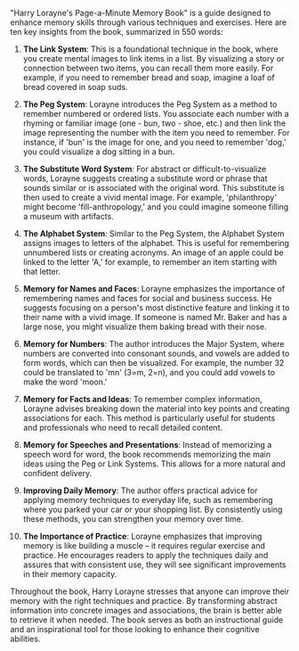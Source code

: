 "Harry Lorayne's Page-a-Minute Memory Book" is a guide designed to enhance memory skills through various techniques and exercises. Here are ten key insights from the book, summarized in 550 words:

1. **The Link System**: This is a foundational technique in the book, where you create mental images to link items in a list. By visualizing a story or connection between two items, you can recall them more easily. For example, if you need to remember bread and soap, imagine a loaf of bread covered in soap suds.

2. **The Peg System**: Lorayne introduces the Peg System as a method to remember numbered or ordered lists. You associate each number with a rhyming or familiar image (one - bun, two - shoe, etc.) and then link the image representing the number with the item you need to remember. For instance, if 'bun' is the image for one, and you need to remember 'dog,' you could visualize a dog sitting in a bun.

3. **The Substitute Word System**: For abstract or difficult-to-visualize words, Lorayne suggests creating a substitute word or phrase that sounds similar or is associated with the original word. This substitute is then used to create a vivid mental image. For example, 'philanthropy' might become 'fill-anthropology,' and you could imagine someone filling a museum with artifacts.

4. **The Alphabet System**: Similar to the Peg System, the Alphabet System assigns images to letters of the alphabet. This is useful for remembering unnumbered lists or creating acronyms. An image of an apple could be linked to the letter 'A,' for example, to remember an item starting with that letter.

5. **Memory for Names and Faces**: Lorayne emphasizes the importance of remembering names and faces for social and business success. He suggests focusing on a person's most distinctive feature and linking it to their name with a vivid image. If someone is named Mr. Baker and has a large nose, you might visualize them baking bread with their nose.

6. **Memory for Numbers**: The author introduces the Major System, where numbers are converted into consonant sounds, and vowels are added to form words, which can then be visualized. For example, the number 32 could be translated to 'mn' (3=m, 2=n), and you could add vowels to make the word 'moon.'

7. **Memory for Facts and Ideas**: To remember complex information, Lorayne advises breaking down the material into key points and creating associations for each. This method is particularly useful for students and professionals who need to recall detailed content.

8. **Memory for Speeches and Presentations**: Instead of memorizing a speech word for word, the book recommends memorizing the main ideas using the Peg or Link Systems. This allows for a more natural and confident delivery.

9. **Improving Daily Memory**: The author offers practical advice for applying memory techniques to everyday life, such as remembering where you parked your car or your shopping list. By consistently using these methods, you can strengthen your memory over time.

10. **The Importance of Practice**: Lorayne emphasizes that improving memory is like building a muscle – it requires regular exercise and practice. He encourages readers to apply the techniques daily and assures that with consistent use, they will see significant improvements in their memory capacity.

Throughout the book, Harry Lorayne stresses that anyone can improve their memory with the right techniques and practice. By transforming abstract information into concrete images and associations, the brain is better able to retrieve it when needed. The book serves as both an instructional guide and an inspirational tool for those looking to enhance their cognitive abilities.
